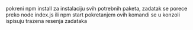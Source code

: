 pokreni npm install za instalaciju svih potrebnih paketa,
zadatak se porece preko node index.js ili npm start pokretanjem
ovih komandi se u konzoli ispisuju trazena resenja zadataka